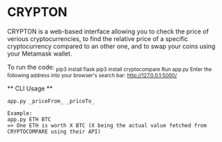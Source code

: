 # CRYPTON

CRYPTON is a web-based interface allowing you to check the price of verious cryptocurrencies, to find the relative price of a specific cryptocurrency compared to an other one, and to swap your coins using your Metamask wallet.


To run the code:
<sub>
pip3 install flask
pip3 install cryptocompare
Run app.py
Enter the following address into your browser's search bar: http://127.0.0.1:5000/
<sub>

** CLI Usage **
```
app.py _priceFrom_ _priceTo_

Example:
app.py ETH BTC
=> One ETH is worth X BTC (X being the actual value fetched from CRYPTOCOMPARE using their API)
```
